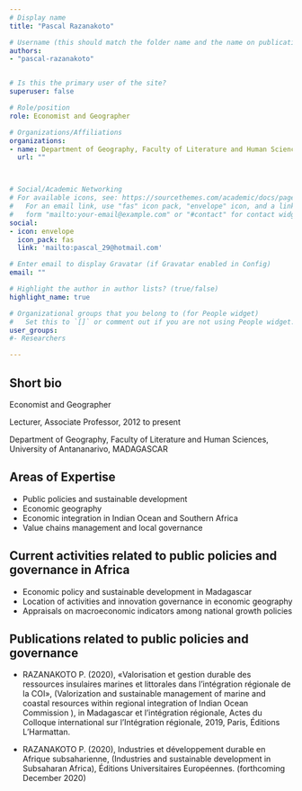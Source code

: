 ```yaml
---
# Display name
title: "Pascal Razanakoto"

# Username (this should match the folder name and the name on publications)
authors:
- "pascal-razanakoto"


# Is this the primary user of the site?
superuser: false

# Role/position
role: Economist and Geographer

# Organizations/Affiliations
organizations:
- name: Department of Geography, Faculty of Literature and Human Sciences, University of Antananarivo, Madagascar
  url: ""



# Social/Academic Networking
# For available icons, see: https://sourcethemes.com/academic/docs/page-builder/#icons
#   For an email link, use "fas" icon pack, "envelope" icon, and a link in the
#   form "mailto:your-email@example.com" or "#contact" for contact widget.
social:
- icon: envelope
  icon_pack: fas
  link: 'mailto:pascal_29@hotmail.com'

# Enter email to display Gravatar (if Gravatar enabled in Config)
email: ""

# Highlight the author in author lists? (true/false)
highlight_name: true

# Organizational groups that you belong to (for People widget)
#   Set this to `[]` or comment out if you are not using People widget.
user_groups:
#- Researchers

---
```


## Short bio

Economist and Geographer

Lecturer, Associate Professor, 2012 to present

Department of Geography, Faculty of Literature and Human Sciences,
University of Antananarivo, MADAGASCAR



## Areas of Expertise

+ Public policies and sustainable development
+ Economic geography
+ Economic integration in Indian Ocean and Southern Africa
+ Value chains management and local governance

## Current activities related to public policies and governance in Africa

+ Economic policy and sustainable development in Madagascar
+ Location of activities and innovation governance in economic geography
+ Appraisals on macroeconomic indicators among national growth policies


## Publications related to public policies and governance

+ RAZANAKOTO P. (2020), «Valorisation et gestion durable des ressources insulaires marines et littorales dans l’intégration régionale de la COI», (Valorization and sustainable management of marine and coastal resources within regional integration of Indian Ocean Commission ), in Madagascar et l’intégration régionale, Actes du Colloque international sur l’Intégration régionale, 2019, Paris, Éditions L’Harmattan.

+ RAZANAKOTO P. (2020), Industries et développement durable en Afrique subsaharienne, (Industries and sustainable development in Subsaharan Africa), Éditions Universitaires Européennes. (forthcoming December 2020)
